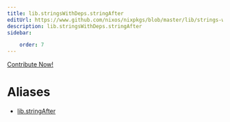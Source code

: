 ```yaml
---
title: lib.stringsWithDeps.stringAfter
editUrl: https://www.github.com/nixos/nixpkgs/blob/master/lib/strings-with-deps.nix#L84C17
description: lib.stringsWithDeps.stringAfter
sidebar:

    order: 7
---
```


<a href="https://www.github.com/nixos/nixpkgs/blob/master/lib/strings-with-deps.nix#L84C17">Contribute Now!</a>


# Aliases

- [lib.stringAfter](./reference/lib/lib-stringAfter)


